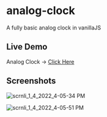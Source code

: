 # analog-clock

A fully basic analog clock in vanillaJS

## Live Demo 

Analog Clock -> [Click Here](https://henryhale.github.io/analog-clock/)

## Screenshots 

![scrnli_1_4_2022_4-05-34 PM](https://user-images.githubusercontent.com/92443116/148063548-3d54c65e-a35d-412e-b0fe-202f05af2a4e.png)

![scrnli_1_4_2022_4-05-51 PM](https://user-images.githubusercontent.com/92443116/148063555-4dfb386a-79a4-407e-acd0-e7d2d4d15cc6.png)

